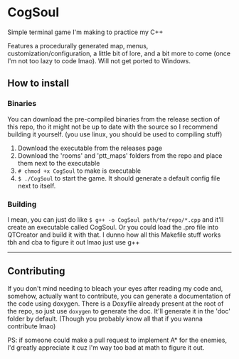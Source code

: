 # CogSoul
Simple terminal game I'm making to practice my C++

Features a procedurally generated map, menus, customization/configuration, a little bit of lore, and a bit more to come (once I'm not too lazy to code lmao).
Will not get ported to Windows.

## How to install
### Binaries
You can download the pre-compiled binaries from the release section of this repo, tho it might not be up to date with the source so I recommend building it yourself. (you use linux, you should be used to compiling stuff)
1. Download the executable from the releases page
2. Download the 'rooms' and 'ptt_maps' folders from the repo and place them next to the executable
3. ``# chmod +x CogSoul`` to make is executable
4. ``$ ./CogSoul`` to start the game. It should generate a default config file next to itself.

### Building
I mean, you can just do like ``$ g++ -o CogSoul path/to/repo/*.cpp`` and it'll create an executable called CogSoul.
Or you could load the .pro file into QTCreator and build it with that.
I dunno how all this Makefile stuff works tbh and cba to figure it out lmao just use g++

---

## Contributing
If you don't mind needing to bleach your eyes after reading my code and, somehow, actually want to contribute, you can generate a documentation of the code using doxygen.
There is a Doxyfile already present at the root of the repo, so just use ``doxygen`` to generate the doc. It'll generate it in the 'doc' folder by default.
(Though you probably know all that if you wanna contribute lmao)

PS: if someone could make a pull request to implement A* for the enemies, I'd greatly appreciate it cuz I'm way too bad at math to figure it out.
